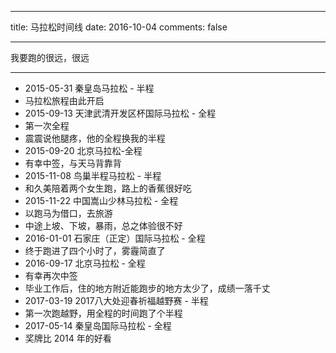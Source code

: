 ﻿---

title: 马拉松时间线
date: 2016-10-04
comments: false

---
我要跑的很远，很远


----------

- 2015-05-31 秦皇岛马拉松 - 半程
 - 马拉松旅程由此开启
- 2015-09-13 天津武清开发区杯国际马拉松 - 全程
 - 第一次全程
 - 震震说他腿疼，他的全程换我的半程
- 2015-09-20 北京马拉松-全程
 - 有幸中签，与天马背靠背
- 2015-11-08 鸟巢半程马拉松 - 半程
 - 和久美陪着两个女生跑，路上的香蕉很好吃
- 2015-11-22 中国嵩山少林马拉松 - 全程
 - 以跑马为借口，去旅游
 - 中途上坡、下坡，暴雨，总之体验很不好
- 2016-01-01 石家庄（正定）国际马拉松 - 全程
 - 终于跑进了四个小时了，雾霾简直了
- 2016-09-17 北京马拉松 - 全程
 - 有幸再次中签
 - 毕业工作后，住的地方附近能跑步的地方太少了，成绩一落千丈
- 2017-03-19 2017八大处迎春祈福越野赛 - 半程
 - 第一次跑越野，用全程的时间跑了个半程
- 2017-05-14 秦皇岛国际马拉松 - 全程
 - 奖牌比 2014 年的好看

 
